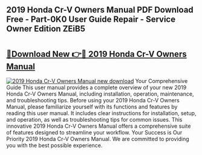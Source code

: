 ## 2019 Honda Cr-V Owners Manual PDF Download Free - Part-0K0 User Guide Repair - Service Owner Edition ZEiB5

# <h2><a href="http://bc219.oget.top/?id=2019+Honda+Cr-V+Owners+Manual">🔗Download New 👉🔴 2019 Honda Cr-V Owners Manual</a></h2>

[![2019 Honda Cr-V Owners Manual new download](https://i.imgur.com/5g1atiW.png)](http://bc219.oget.top/?id=2019+Honda+Cr-V+Owners+Manual)
Your Comprehensive Guide This user manual provides a complete overview of your new 2019 Honda Cr-V Owners Manual, including installation, operation, maintenance, and troubleshooting tips. Before using your 2019 Honda Cr-V Owners Manual, please familiarize yourself with its functions and features by reading this user manual. It includes clear instructions for installation, setup, and operation, as well as troubleshooting tips for common issues. This innovative 2019 Honda Cr-V Owners Manual offers a comprehensive suite of features designed to streamline your workflow. Your Success is Our Priority 2019 Honda Cr-V Owners Manual. We are committed to providing you with the best possible experience.
